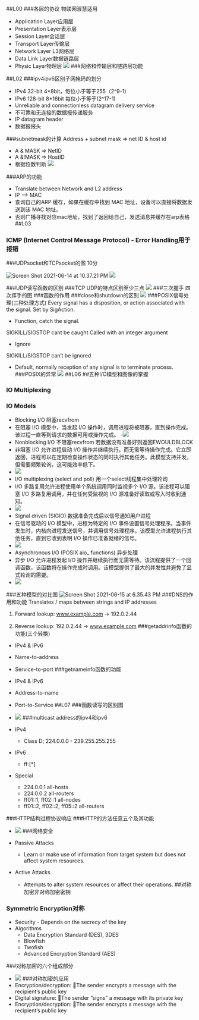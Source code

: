 ##L00
###各层的协议
物联网淑慧适用

- Application Layer应用层
- Presentation Layer表示层
- Session Layer会话层
- Transport Layer传输层
- Network Layer L3网络层
- Data Link Layer数据链路层
- Physic Layer物理层
![](9.png)
###网络和传输层和链路层功能

##L02
###ipv4ipv6区别子网掩码的划分
- IPv4 32-bit  4*8bit，每位小于等于255（2^9-1）
- IPv6 128-bit 8*16bit  每位小于等于(2^17-1)
- Unreliable and connectionless datagram delivery service
- 不可靠和无连接的数据报传递服务
- IP datagram header
- 数据报报头

###subnetmask的计算
Address + subnet mask => net ID & host id

- A & MASK => NetID
- A &!MASK => HostID
- 根据位数判断
![](10.png)

###ARP的功能

- Translate between Network and L2 address
- IP --> MAC
- 查询自己的ARP 缓存，如果在缓存中找到 MAC 地址，设备可以直接将数据发送到该 MAC 地址。
- 否则广播寻找对应mac地址，找到了返回给自己，发送消息并缓存在arp表格
##L03
### ICMP (Internet Control Message Protocol) - Error Handling用于报错

###UDPsocket和TCPsocket的图 10分

![Screen Shot 2021-06-14 at 10.37.21 PM](https://gitee.com/Sa1vation/my-pic-bed/raw/master/typora_imgs/20210628150835.png)
![](1684661091147.jpg)

###UDP读写函数的区别
###TCP UDP的特点区别至少三点
![](1684659529196.jpg)
###三次握手 四次挥手的图
###函数的作用
###close和shutdown的区别
![](11.png)
###POSIX信号处理(三种处理方式)
Every signal has a disposition, or action associated with 
the signal. Set by SigAction. 

- Function, catch the signal. 

SIGKILL/SIGSTOP cant be caught
Called with an integer argument
 
- Ignore

SIGKILL/SIGSTOP can‘t be ignored

- Default, normally reception of any signal is to 
terminate process.
###POSIX的异常
![](12.png)
##L06
##五种I/O模型和图像的掌握
### IO Multiplexing

### IO Models

- Blocking I/O 阻塞recvfrom
- 在阻塞 I/O 模型中，当发起 I/O 操作时，调用进程将被阻塞，直到操作完成。该过程一直等到请求的数据可用或操作完成。
-![](1.png)
- Nonblocking I/O 不阻塞recvfrom 若数据没有准备好则返回EWOULDBLOCK
- 非阻塞 I/O 允许进程启动 I/O 操作并继续执行，而无需等待操作完成。它立即返回，进程可以在定期检查操作状态的同时执行其他任务。此模型支持并发，但需要频繁轮询，这可能效率低下。
- ![](2.png)
- I/O multiplexing (select and poll) 用一个select线程集中处理轮询
- I/O 多路复用允许进程使用单个系统调用同时监视多个 I/O 源。该进程可以阻塞 I/O 多路复用调用，并在任何受监视的 I/O 源准备好读取或写入时收到通知。
- ![](3.png)
- Signal driven (SIGIO) 数据准备完成后以信号通知用户进程
- 在信号驱动的 I/O 模型中，进程为特定的 I/O 事件设置信号处理程序。当事件发生时，内核向进程发送信号，并调用信号处理程序。该模型允许进程执行其他任务，直到它收到表明 I/O 操作已准备就绪的信号。
- ![](4.png)
- Asynchronous I/O (POSIX aio_ functions) 异步处理
- 异步 I/O 允许进程发起 I/O 操作并继续执行而无需等待。该流程提供了一个回调函数，该函数将在操作完成时调用。该模型提供了最大的并发性并避免了显式轮询的需要。
- ![](5.png)



###五种模型的对比图
![Screen Shot 2021-06-15 at 6.35.43 PM](https://gitee.com/Sa1vation/my-pic-bed/raw/master/typora_imgs/20210628150848.png)
###DNS的作用和功能
Translates / maps between strings and IP addresses

1. Forward lookup:
www.example.com -> 192.0.2.44

2. Reverse lookup:
192.0.2.44 -> www.example.com
###getaddrinfo函数的功能(三个转换)
- IPv4 & IPv6
- Name-to-address
- Service-to-port 
###getnameinfo函数的功能
- IPv4 & IPv6
- Address-to-name
- Port-to-Service 
##L07
###函数读写的区别图
- ![](13.png)
###multicast address的ipv4和ipv6

- IPv4
  - Class D; 224.0.0.0 - 239.255.255.255
- IPv6
  - ff:[*]
- Special
  - 224.0.0.1 all-hosts
  - 224.0.0.2 all-routers
  - ff01::1, ff02::1 all-nodes
  - ff01::2, ff02::2, ff05::2 all-routers

###HTTP结构过程协议响应
###HTTP的方法任意五个及其功能
- ![](7.png)
###网络安全

- Passive Attacks
  - Learn or make use of information from target system but does not affect system resources.
- Active Attacks
  - Attempts to alter system resources or affect their operations.
##对称加密非对称加密密钥
### Symmetric Encryption对称

- Security - Depends on the secrecy of the key
- Algorithms
  - Data Encryption Standard (DES), 3DES
  - Blowfish
  - Twofish
  - Advanced Encryption Standard (AES)

###对称加密的六个组成部分
- ![](8.png)
###对称加密的应用
- Encryption/decryption: 
The sender encrypts a message with the recipient’s public key
- Digital signature: 
The sender ”signs” a message with its private key
- Encryption/decryption: 
The sender encrypts a message with the recipient’s public key